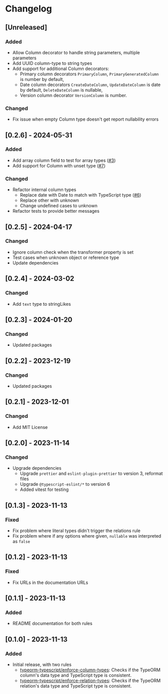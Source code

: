 # Changelog

## [Unreleased]

### Added

- Allow Column decorator to handle string parameters, multiple parameters
- Add UUID column-type to string types
- Add support for additional Column decorators:
    - Primary column decorators `PrimaryColumn`, `PrimaryGeneratedColumn` is number by default,
    - Date column decorators `CreateDateColumn`, `UpdateDateColumn` is date by default, `DeleteDateColumn` is nullable,
    - Version column decorator `VersionColumn` is number.

### Changed

- Fix issue when empty Column type doesn't get report nullability errors

## [0.2.6] - 2024-05-31

### Added

- Add array column field to test for array types ([#3](https://github.com/daniel7grant/eslint-plugin-typeorm-typescript/issues/3))
- Add support for Column with unset type ([#7](https://github.com/daniel7grant/eslint-plugin-typeorm-typescript/issues/7))

### Changed

- Refactor internal column types
    - Replace date with Date to match with TypeScript type ([#6](https://github.com/daniel7grant/eslint-plugin-typeorm-typescript/issues/6))
    - Replace other with unknown
    - Change undefined cases to unknown
- Refactor tests to provide better messages

## [0.2.5] - 2024-04-17

### Changed

- Ignore column check when the transformer property is set
- Test cases when unknown object or reference type
- Update dependencies

## [0.2.4] - 2024-03-02

### Changed

- Add `text` type to stringLikes

## [0.2.3] - 2024-01-20

### Changed

- Updated packages

## [0.2.2] - 2023-12-19

### Changed

- Updated packages

## [0.2.1] - 2023-12-01

### Changed

- Add MIT License

## [0.2.0] - 2023-11-14

### Changed

- Upgrade dependencies
    - Upgrade `prettier` and `eslint-plugin-prettier` to version 3, reformat files
    - Upgrade `@typescript-eslint/*` to version 6
    - Added vitest for testing

## [0.1.3] - 2023-11-13

### Fixed

- Fix problem where literal types didn't trigger the relations rule
- Fix problem where if any options where given, `nullable` was interpreted as `false`

## [0.1.2] - 2023-11-13

### Fixed

- Fix URLs in the documentation URLs

## [0.1.1] - 2023-11-13

### Added

- README documentation for both rules

## [0.1.0] - 2023-11-13

### Added

-   Initial release, with two rules
    -   [typeorm-typescript/enforce-column-types](./README.md#typeorm-typescriptenforce-column-types): Checks if the TypeORM column's data type and TypeScript type is consistent.
    -   [typeorm-typescript/enforce-relation-types](./README.md#typeorm-typescriptenforce-relation-types): Checks if the TypeORM relation's data type and TypeScript type is consistent.
